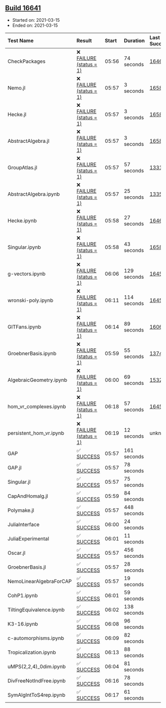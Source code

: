 ## [Build 16641](https://oscarci.mathematik.uni-kl.de/job/oscar/16641/)

* Started on: 2021-03-15
* Ended on: 2021-03-15

| Test Name    | Result | Start | Duration | Last Success | First Failure |
|:-------------|:-------|:------|:---------|:-------------|:--------------|
| CheckPackages | ❌ [FAILURE (status = 1)](https://oscarci.mathematik.uni-kl.de/job/oscar/16641/artifact/logs/build-16641/CheckPackages.log) | 05:56 | 74 seconds | [16463](https://oscarci.mathematik.uni-kl.de/job/oscar/16463/) | [16464](https://oscarci.mathematik.uni-kl.de/job/oscar/16464/) |
| Nemo.jl | ❌ [FAILURE (status = 1)](https://oscarci.mathematik.uni-kl.de/job/oscar/16641/artifact/logs/build-16641/Nemo.jl.log) | 05:57 | 3 seconds | [16588](https://oscarci.mathematik.uni-kl.de/job/oscar/16588/) | [16589](https://oscarci.mathematik.uni-kl.de/job/oscar/16589/) |
| Hecke.jl | ❌ [FAILURE (status = 1)](https://oscarci.mathematik.uni-kl.de/job/oscar/16641/artifact/logs/build-16641/Hecke.jl.log) | 05:57 | 3 seconds | [16589](https://oscarci.mathematik.uni-kl.de/job/oscar/16589/) | [16590](https://oscarci.mathematik.uni-kl.de/job/oscar/16590/) |
| AbstractAlgebra.jl | ❌ [FAILURE (status = 1)](https://oscarci.mathematik.uni-kl.de/job/oscar/16641/artifact/logs/build-16641/AbstractAlgebra.jl.log) | 05:57 | 3 seconds | [16584](https://oscarci.mathematik.uni-kl.de/job/oscar/16584/) | [16585](https://oscarci.mathematik.uni-kl.de/job/oscar/16585/) |
| GroupAtlas.jl | ❌ [FAILURE (status = 1)](https://oscarci.mathematik.uni-kl.de/job/oscar/16641/artifact/logs/build-16641/GroupAtlas.jl.log) | 05:57 | 57 seconds | [13311](https://oscarci.mathematik.uni-kl.de/job/oscar/13311/) | [13312](https://oscarci.mathematik.uni-kl.de/job/oscar/13312/) |
| AbstractAlgebra.ipynb | ❌ [FAILURE (status = 1)](https://oscarci.mathematik.uni-kl.de/job/oscar/16641/artifact/logs/build-16641/AbstractAlgebra.ipynb.log) | 05:57 | 25 seconds | [13355](https://oscarci.mathematik.uni-kl.de/job/oscar/13355/) | [13356](https://oscarci.mathematik.uni-kl.de/job/oscar/13356/) |
| Hecke.ipynb | ❌ [FAILURE (status = 1)](https://oscarci.mathematik.uni-kl.de/job/oscar/16641/artifact/logs/build-16641/Hecke.ipynb.log) | 05:58 | 27 seconds | [16463](https://oscarci.mathematik.uni-kl.de/job/oscar/16463/) | [16464](https://oscarci.mathematik.uni-kl.de/job/oscar/16464/) |
| Singular.ipynb | ❌ [FAILURE (status = 1)](https://oscarci.mathematik.uni-kl.de/job/oscar/16641/artifact/logs/build-16641/Singular.ipynb.log) | 05:58 | 43 seconds | [16588](https://oscarci.mathematik.uni-kl.de/job/oscar/16588/) | [16589](https://oscarci.mathematik.uni-kl.de/job/oscar/16589/) |
| g-vectors.ipynb | ❌ [FAILURE (status = 1)](https://oscarci.mathematik.uni-kl.de/job/oscar/16641/artifact/logs/build-16641/g-vectors.ipynb.log) | 06:06 | 129 seconds | [16458](https://oscarci.mathematik.uni-kl.de/job/oscar/16458/) | [16459](https://oscarci.mathematik.uni-kl.de/job/oscar/16459/) |
| wronski-poly.ipynb | ❌ [FAILURE (status = 1)](https://oscarci.mathematik.uni-kl.de/job/oscar/16641/artifact/logs/build-16641/wronski-poly.ipynb.log) | 06:11 | 114 seconds | [16458](https://oscarci.mathematik.uni-kl.de/job/oscar/16458/) | [16459](https://oscarci.mathematik.uni-kl.de/job/oscar/16459/) |
| GITFans.ipynb | ❌ [FAILURE (status = 1)](https://oscarci.mathematik.uni-kl.de/job/oscar/16641/artifact/logs/build-16641/GITFans.ipynb.log) | 06:14 | 89 seconds | [16068](https://oscarci.mathematik.uni-kl.de/job/oscar/16068/) | [16069](https://oscarci.mathematik.uni-kl.de/job/oscar/16069/) |
| GroebnerBasis.ipynb | ❌ [FAILURE (status = 1)](https://oscarci.mathematik.uni-kl.de/job/oscar/16641/artifact/logs/build-16641/GroebnerBasis.ipynb.log) | 05:59 | 55 seconds | [13748](https://oscarci.mathematik.uni-kl.de/job/oscar/13748/) | [13749](https://oscarci.mathematik.uni-kl.de/job/oscar/13749/) |
| AlgebraicGeometry.ipynb | ❌ [FAILURE (status = 1)](https://oscarci.mathematik.uni-kl.de/job/oscar/16641/artifact/logs/build-16641/AlgebraicGeometry.ipynb.log) | 06:00 | 69 seconds | [15322](https://oscarci.mathematik.uni-kl.de/job/oscar/15322/) | [15323](https://oscarci.mathematik.uni-kl.de/job/oscar/15323/) |
| hom_vr_complexes.ipynb | ❌ [FAILURE (status = 1)](https://oscarci.mathematik.uni-kl.de/job/oscar/16641/artifact/logs/build-16641/hom_vr_complexes.ipynb.log) | 06:18 | 57 seconds | [16458](https://oscarci.mathematik.uni-kl.de/job/oscar/16458/) | [16459](https://oscarci.mathematik.uni-kl.de/job/oscar/16459/) |
| persistent_hom_vr.ipynb | ❌ [FAILURE (status = 1)](https://oscarci.mathematik.uni-kl.de/job/oscar/16641/artifact/logs/build-16641/persistent_hom_vr.ipynb.log) | 06:19 | 12 seconds | unknown | unknown |
| GAP | ✅ [SUCCESS](https://oscarci.mathematik.uni-kl.de/job/oscar/16641/artifact/logs/build-16641/GAP.log) | 05:57 | 161 seconds |  |  |
| GAP.jl | ✅ [SUCCESS](https://oscarci.mathematik.uni-kl.de/job/oscar/16641/artifact/logs/build-16641/GAP.jl.log) | 05:57 | 78 seconds |  |  |
| Singular.jl | ✅ [SUCCESS](https://oscarci.mathematik.uni-kl.de/job/oscar/16641/artifact/logs/build-16641/Singular.jl.log) | 05:57 | 75 seconds |  |  |
| CapAndHomalg.jl | ✅ [SUCCESS](https://oscarci.mathematik.uni-kl.de/job/oscar/16641/artifact/logs/build-16641/CapAndHomalg.jl.log) | 05:59 | 84 seconds |  |  |
| Polymake.jl | ✅ [SUCCESS](https://oscarci.mathematik.uni-kl.de/job/oscar/16641/artifact/logs/build-16641/Polymake.jl.log) | 05:57 | 448 seconds |  |  |
| JuliaInterface | ✅ [SUCCESS](https://oscarci.mathematik.uni-kl.de/job/oscar/16641/artifact/logs/build-16641/JuliaInterface.log) | 06:00 | 24 seconds |  |  |
| JuliaExperimental | ✅ [SUCCESS](https://oscarci.mathematik.uni-kl.de/job/oscar/16641/artifact/logs/build-16641/JuliaExperimental.log) | 06:01 | 11 seconds |  |  |
| Oscar.jl | ✅ [SUCCESS](https://oscarci.mathematik.uni-kl.de/job/oscar/16641/artifact/logs/build-16641/Oscar.jl.log) | 05:57 | 456 seconds |  |  |
| GroebnerBasis.jl | ✅ [SUCCESS](https://oscarci.mathematik.uni-kl.de/job/oscar/16641/artifact/logs/build-16641/GroebnerBasis.jl.log) | 05:57 | 28 seconds |  |  |
| NemoLinearAlgebraForCAP | ✅ [SUCCESS](https://oscarci.mathematik.uni-kl.de/job/oscar/16641/artifact/logs/build-16641/NemoLinearAlgebraForCAP.log) | 05:57 | 19 seconds |  |  |
| CohP1.ipynb | ✅ [SUCCESS](https://oscarci.mathematik.uni-kl.de/job/oscar/16641/artifact/logs/build-16641/CohP1.ipynb.log) | 06:01 | 59 seconds |  |  |
| TiltingEquivalence.ipynb | ✅ [SUCCESS](https://oscarci.mathematik.uni-kl.de/job/oscar/16641/artifact/logs/build-16641/TiltingEquivalence.ipynb.log) | 06:02 | 138 seconds |  |  |
| K3-16.ipynb | ✅ [SUCCESS](https://oscarci.mathematik.uni-kl.de/job/oscar/16641/artifact/logs/build-16641/K3-16.ipynb.log) | 06:08 | 96 seconds |  |  |
| c-automorphisms.ipynb | ✅ [SUCCESS](https://oscarci.mathematik.uni-kl.de/job/oscar/16641/artifact/logs/build-16641/c-automorphisms.ipynb.log) | 06:09 | 82 seconds |  |  |
| Tropicalization.ipynb | ✅ [SUCCESS](https://oscarci.mathematik.uni-kl.de/job/oscar/16641/artifact/logs/build-16641/Tropicalization.ipynb.log) | 06:13 | 88 seconds |  |  |
| uMPS(2,2,4)_0dim.ipynb | ✅ [SUCCESS](https://oscarci.mathematik.uni-kl.de/job/oscar/16641/artifact/logs/build-16641/uMPS-2-2-4-_0dim.ipynb.log) | 06:04 | 81 seconds |  |  |
| DivFreeNotIndFree.ipynb | ✅ [SUCCESS](https://oscarci.mathematik.uni-kl.de/job/oscar/16641/artifact/logs/build-16641/DivFreeNotIndFree.ipynb.log) | 06:16 | 78 seconds |  |  |
| SymAlgIntToS4rep.ipynb | ✅ [SUCCESS](https://oscarci.mathematik.uni-kl.de/job/oscar/16641/artifact/logs/build-16641/SymAlgIntToS4rep.ipynb.log) | 06:17 | 61 seconds |  |  |
